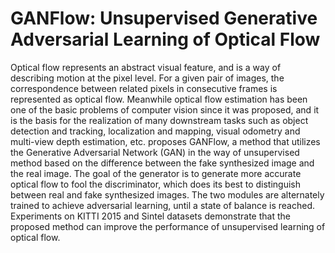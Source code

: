# GANFlow: Unsupervised Generative Adversarial Learning of Optical Flow

Optical flow represents an abstract visual feature, and is a way of describing motion at the pixel level. For a given pair of images, the correspondence between related pixels in consecutive frames is represented as optical flow. Meanwhile optical flow estimation has been one of the basic problems of computer vision since it was proposed, and it is the basis for the realization of many downstream tasks such as object detection and tracking, localization and mapping, visual odometry and multi-view depth estimation, etc. proposes GANFlow, a method that utilizes the Generative Adversarial Network (GAN) in the way of unsupervised method based on the difference between the fake synthesized image and the real image. The goal of the generator is to generate more accurate optical flow to fool the discriminator, which does its best to distinguish between real and fake synthesized images. The two modules are alternately trained to achieve adversarial learning, until a state of balance is reached. Experiments on KITTI 2015 and Sintel datasets demonstrate that the proposed method can improve the performance of unsupervised learning of optical flow.
